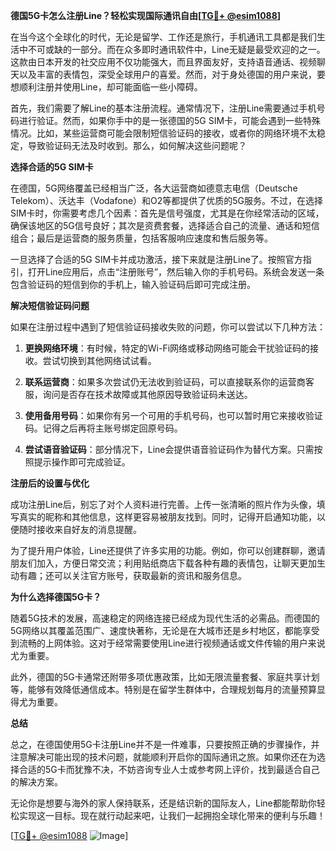 **德国5G卡怎么注册Line？轻松实现国际通讯自由[[TG💪+ @esim1088](https://t.me/s/esim1088)]**

在当今这个全球化的时代，无论是留学、工作还是旅行，手机通讯工具都是我们生活中不可或缺的一部分。而在众多即时通讯软件中，Line无疑是最受欢迎的之一。这款由日本开发的社交应用不仅功能强大，而且界面友好，支持语音通话、视频聊天以及丰富的表情包，深受全球用户的喜爱。然而，对于身处德国的用户来说，要想顺利注册并使用Line，却可能面临一些小障碍。

首先，我们需要了解Line的基本注册流程。通常情况下，注册Line需要通过手机号码进行验证。然而，如果你手中的是一张德国的5G SIM卡，可能会遇到一些特殊情况。比如，某些运营商可能会限制短信验证码的接收，或者你的网络环境不太稳定，导致验证码无法及时收到。那么，如何解决这些问题呢？

**选择合适的5G SIM卡**

在德国，5G网络覆盖已经相当广泛，各大运营商如德意志电信（Deutsche Telekom）、沃达丰（Vodafone）和O2等都提供了优质的5G服务。不过，在选择SIM卡时，你需要考虑几个因素：首先是信号强度，尤其是在你经常活动的区域，确保该地区的5G信号良好；其次是资费套餐，选择适合自己的流量、通话和短信组合；最后是运营商的服务质量，包括客服响应速度和售后服务等。

一旦选择了合适的5G SIM卡并成功激活，接下来就是注册Line了。按照官方指引，打开Line应用后，点击“注册账号”，然后输入你的手机号码。系统会发送一条包含验证码的短信到你的手机上，输入验证码后即可完成注册。

**解决短信验证码问题**

如果在注册过程中遇到了短信验证码接收失败的问题，你可以尝试以下几种方法：

1. **更换网络环境**：有时候，特定的Wi-Fi网络或移动网络可能会干扰验证码的接收。尝试切换到其他网络试试看。
   
2. **联系运营商**：如果多次尝试仍无法收到验证码，可以直接联系你的运营商客服，询问是否存在技术故障或其他原因导致验证码未送达。

3. **使用备用号码**：如果你有另一个可用的手机号码，也可以暂时用它来接收验证码。记得之后再将主账号绑定回原号码。

4. **尝试语音验证码**：部分情况下，Line会提供语音验证码作为替代方案。只需按照提示操作即可完成验证。

**注册后的设置与优化**

成功注册Line后，别忘了对个人资料进行完善。上传一张清晰的照片作为头像，填写真实的昵称和其他信息，这样更容易被朋友找到。同时，记得开启通知功能，以便随时接收来自好友的消息提醒。

为了提升用户体验，Line还提供了许多实用的功能。例如，你可以创建群聊，邀请朋友们加入，方便日常交流；利用贴纸商店下载各种有趣的表情包，让聊天更加生动有趣；还可以关注官方账号，获取最新的资讯和服务信息。

**为什么选择德国5G卡？**

随着5G技术的发展，高速稳定的网络连接已经成为现代生活的必需品。而德国的5G网络以其覆盖范围广、速度快著称，无论是在大城市还是乡村地区，都能享受到流畅的上网体验。这对于经常需要使用Line进行视频通话或文件传输的用户来说尤为重要。

此外，德国的5G卡通常还附带多项优惠政策，比如无限流量套餐、家庭共享计划等，能够有效降低通信成本。特别是在留学生群体中，合理规划每月的流量预算显得尤为重要。

**总结**

总之，在德国使用5G卡注册Line并不是一件难事，只要按照正确的步骤操作，并注意解决可能出现的技术问题，就能顺利开启你的国际通讯之旅。如果你还在为选择合适的5G卡而犹豫不决，不妨咨询专业人士或参考网上评价，找到最适合自己的解决方案。

无论你是想要与海外的家人保持联系，还是结识新的国际友人，Line都能帮助你轻松实现这一目标。现在就行动起来吧，让我们一起拥抱全球化带来的便利与乐趣！

[[TG💪+ @esim1088](https://t.me/s/esim1088) ![Image](https://i.postimg.cc/4NQfJmqS/Snipaste-2025-05-13-00-14-12.png)]